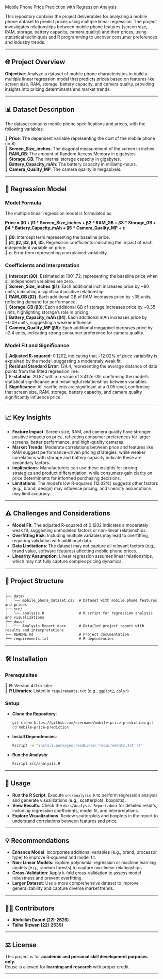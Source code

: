 Mobile Phone Price Prediction with Regression Analysis


This repository contains the project deliverables for analyzing a mobile phone dataset to predict prices using multiple linear regression. The project investigates relationships between mobile phone features (screen size, RAM, storage, battery capacity, camera quality) and their prices, using statistical techniques and R programming to uncover consumer preferences and industry trends.

---

🌐 Project Overview
------------------

**Objective**: Analyze a dataset of mobile phone characteristics to build a multiple linear regression model that predicts prices based on features like screen size, RAM, storage, battery capacity, and camera quality, providing insights into pricing determinants and market trends.

---

📊 Dataset Description
---------------------

The dataset contains mobile phone specifications and prices, with the following variables:

🔹 **Price**: The dependent variable representing the cost of the mobile phone (in $).  
🔹 **Screen_Size_inches**: The diagonal measurement of the screen in inches.  
🔹 **RAM_GB**: The amount of Random Access Memory in gigabytes.  
🔹 **Storage_GB**: The internal storage capacity in gigabytes.  
🔹 **Battery_Capacity_mAh**: The battery capacity in milliamp-hours.  
🔹 **Camera_Quality_MP**: The camera quality in megapixels.  

---

🧮 Regression Model
------------------

### Model Formula
The multiple linear regression model is formulated as:

**Price = β0 + β1 * Screen_Size_inches + β2 * RAM_GB + β3 * Storage_GB + β4 * Battery_Capacity_mAh + β5 * Camera_Quality_MP + ε**

🔹 **β0**: Intercept term representing the baseline price.  
🔹 **β1, β2, β3, β4, β5**: Regression coefficients indicating the impact of each independent variable on price.  
🔹 **ε**: Error term representing unexplained variability.  

### Coefficients and Interpretation
🔹 **Intercept (β0)**: Estimated at 1001.72, representing the baseline price when all independent variables are zero.  
🔹 **Screen_Size_inches (β1)**: Each additional inch increases price by ~90 units, indicating a significant positive relationship.  
🔹 **RAM_GB (β2)**: Each additional GB of RAM increases price by ~35 units, reflecting demand for performance.  
🔹 **Storage_GB (β3)**: Each additional GB of storage increases price by ~0.35 units, highlighting storage’s role in pricing.  
🔹 **Battery_Capacity_mAh (β4)**: Each additional mAh increases price by ~0.09 units, suggesting a weaker influence.  
🔹 **Camera_Quality_MP (β5)**: Each additional megapixel increases price by ~2.4 units, indicating strong consumer preference for camera quality.  

### Model Fit and Significance
🔹 **Adjusted R-squared**: 0.1202, indicating that ~12.02% of price variability is explained by the model, suggesting a moderately weak fit.  
🔹 **Residual Standard Error**: 124.4, representing the average distance of data points from the fitted regression line.  
🔹 **F-statistic**: 20.87 with a p-value of 3.412e-09, confirming the model’s statistical significance and meaningful relationships between variables.  
🔹 **Significance**: All coefficients are significant at a 0.05 level, confirming that screen size, RAM, storage, battery capacity, and camera quality significantly influence price.  

---

📈 Key Insights
--------------

- **Feature Impact**: Screen size, RAM, and camera quality have stronger positive impacts on price, reflecting consumer preferences for larger screens, better performance, and high-quality cameras.  
- **Market Trends**: Moderate correlations between price and features like RAM suggest performance-driven pricing strategies, while weaker correlations with storage and battery capacity indicate these are secondary factors.  
- **Implications**: Manufacturers can use these insights for pricing strategies and product differentiation, while consumers gain clarity on price determinants for informed purchasing decisions.  
- **Limitations**: The model’s low R-squared (12.02%) suggests other factors (e.g., brand, design) may influence pricing, and linearity assumptions may limit accuracy.  

---

⚠️ Challenges and Considerations
------------------------------

- **Model Fit**: The adjusted R-squared of 0.1202 indicates a moderately weak fit, suggesting unmodeled factors or non-linear relationships.  
- **Overfitting Risk**: Including multiple variables may lead to overfitting, requiring validation with additional data.  
- **Data Limitations**: The dataset may not capture all relevant factors (e.g., brand value, software features) affecting mobile phone prices.  
- **Linearity Assumption**: Linear regression assumes linear relationships, which may not fully capture complex pricing dynamics.  

---

📁 Project Structure
-------------------

```plaintext
.
├── data/
│   └── mobile_phone_dataset.csv  # Dataset with mobile phone features and prices
├── src/
│   └── analysis.R                # R script for regression analysis and visualizations
├── docs/
│   └── Analysis Report.docx      # Detailed project report with results and interpretations
├── README.md                     # Project documentation
└── requirements.txt              # R dependencies
```

---

🛠️ Installation
--------------

### Prerequisites
🔹 **R**: Version 4.0 or later  
🔹 **R Libraries**: Listed in `requirements.txt` (e.g., `ggplot2`, `dplyr`)  

### Setup
- **Clone the Repository**:  
  ```bash
  git clone https://github.com/username/mobile-price-prediction.git
  cd mobile-price-prediction
  ```

- **Install Dependencies**:  
  ```bash
  Rscript -e "install.packages(readLines('requirements.txt'))"
  ```

- **Run the Analysis**:  
  ```bash
  Rscript src/analysis.R
  ```

---

📖 Usage
-------

- **Run the R Script**: Execute `src/analysis.R` to perform regression analysis and generate visualizations (e.g., scatterplots, boxplots).  
- **View Results**: Check the `docs/Analysis Report.docx` for detailed results, including regression coefficients, model fit, and interpretations.  
- **Explore Visualizations**: Review scatterplots and boxplots in the report to understand correlations between features and price.  

---

💡 Recommendations
-----------------

- **Enhance Model**: Incorporate additional variables (e.g., brand, processor type) to improve R-squared and model fit.  
- **Non-Linear Models**: Explore polynomial regression or machine learning models (e.g., random forests) to capture non-linear relationships.  
- **Cross-Validation**: Apply k-fold cross-validation to assess model robustness and prevent overfitting.  
- **Larger Dataset**: Use a more comprehensive dataset to improve generalizability and capture diverse market trends.  

---

## 👨‍💻 Contributors
- **Abdullah Daoud (22I-2626)**  
- **Talha Rizwan (22I-2539)**  

---

## ⚖️ License
This project is for **academic and personal skill development purposes only**.  
Reuse is allowed for **learning and research** with proper credit.

---
